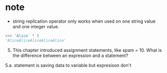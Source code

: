 # note

- string replication operator
  only works when used on one string value and one integer value.

```python
>>> 'Alice' * 5
'AliceAliceAliceAliceAlice'
```

5. This chapter introduced assignment statements, like spam = 10. What is the difference between an expression and a statement?

5.a. statement is saving data to variable but expresison don't
